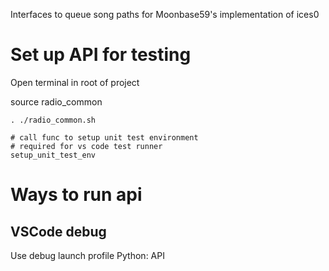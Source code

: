 Interfaces to queue song paths for Moonbase59's implementation of ices0

# Set up API for testing

Open terminal in root of project

source radio_common
```
. ./radio_common.sh
```

```
# call func to setup unit test environment
# required for vs code test runner
setup_unit_test_env
```

# Ways to run api

## VSCode debug
Use debug launch profile Python: API